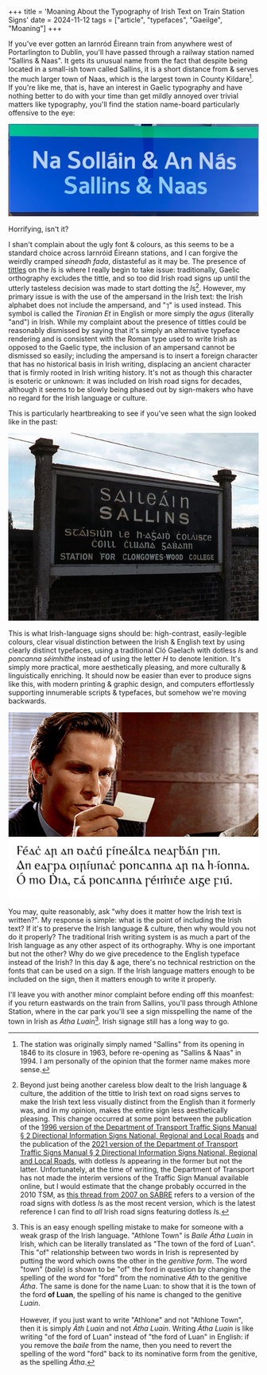 +++
title = 'Moaning About the Typography of Irish Text on Train Station Signs'
date = 2024-11-12
tags = ["article", "typefaces", "Gaeilge", "Moaning"]
+++

If you've ever gotten an Iarnród Éireann train from anywhere west of Portarlington to Dublin, you'll have passed through a railway station named "Sallins & Naas".
It gets its unusual name from the fact that despite being located in a small-ish town called Sallins, it is a short distance from & serves the much larger town of Naas, which is the largest town in County Kildare[^1].
If you're like me, that is, have an interest in Gaelic typography and have nothing better to do with your time than get mildly annoyed over trivial matters like typography, you'll find the station name-board particularly offensive to the eye:

![Sallins & Naas station name-board](./images/sallinsnaas.jpg "Sallins & Naas station name-board ")

Horrifying, isn't it?

I shan't complain about the ugly font & colours, as this seems to be a standard choice across Iarnróid Éireann stations, and I can forgive the weirdly cramped *síneadh fada*, distasteful as it may be.
The presence of [tittles](https://en.wikipedia.org/wiki/Tittle) on the *I*s is where I really begin to take issue: traditionally, Gaelic orthography excludes the tittle, and so too did Irish road signs up until the utterly tasteless decision was made to start dotting the *I*s[^2].
However, my primary issue is with the use of the ampersand in the Irish text: the Irish alphabet does not include the ampersand, and "<span class="gaelic">⁊</span>" is used instead.
This symbol is called the *Tironian Et* in English or more simply the *agus* (literally "and") in Irish.
While my complaint about the presence of tittles could be reasonably dismissed by saying that it's simply an alternative typeface rendering and is consistent with the Roman type used to write Irish as opposed to the Gaelic type, the inclusion of an ampersand cannot be dismissed so easily;
including the ampersand is to insert a foreign character that has no historical basis in Irish writing, displacing an ancient character that is firmly rooted in Irish writing history.
It's not as though this character is esoteric or unknown: it was included on Irish road signs for decades, although it seems to be slowly being phased out by sign-makers who have no regard for the Irish language or culture.


This is particularly heartbreaking to see if you've seen what the sign looked like in the past:

![1974 Photograph of the Sallins station name-board](./images/Sallins_station_name-board_-_geograph.org.uk_-_2432955.jpg "1974 Photograph of the Sallins station name-board [Source: [The Carlisle Kid](https://www.geograph.org.uk/profile/61944)]")

This is what Irish-language signs should be: high-contrast, easily-legible colours, clear visual distinction between the Irish & English text by using clearly distinct typefaces, using a traditional Cló Gaelach with dotless *I*s and *poncanna séimhithe* instead of using the letter *H* to denote lenition.
It's simply more practical, more aesthetically pleasing, and more culturally & linguistically enriching.
It should now be easier than ever to produce signs like this, with modern printing & graphic design, and computers effortlessly supporting innumerable scripts & typefaces, but somehow we're moving backwards.

![Meme depicting Patrick Bateman's reaction to the old Sallins name-board: "Féach ar an dathú fínealta neasbhán sin. An easpa oiríunach poncanna ar na h-íonna. Ó mo Dhia, tá poncanna séimhithe aige fiú."](./images/meme.png "Meme depicting Patrick Bateman's reaction to the old Sallins name-board")

You may, quite reasonably, ask "why does it matter how the Irish text is written?".
My response is simple: what is the point of including the Irish text?
If it's to preserve the Irish language & culture, then why would you not do it properly?
The traditional Irish writing system is as much a part of the Irish language as any other aspect of its orthography. 
Why is one important but not the other?
Why do we give precedence to the English typeface instead of the Irish?
In this day & age, there's no technical restriction on the fonts that can be used on a sign.
If the Irish language matters enough to be included on the sign, then it matters enough to write it properly.

I'll leave you with another minor complaint before ending off this moanfest:
if you return eastwards on the train from Sallins, you'll pass through Athlone Station, where in the car park you'll see a sign misspelling the name of the town in Irish as *Átha Luain*[^3].
Irish signage still has a long way to go.

[^1]: The station was originally simply named "Sallins" from its opening in 1846 to its closure in 1963, before re-opening as "Sallins & Naas" in 1994. I am personally of the opinion that the former name makes more sense.

[^2]: Beyond just being another careless blow dealt to the Irish language & culture, the addition of the tittle to Irish text on road signs serves to make the Irish text less visually distinct from the English than it formerly was, and in my opinion, makes the entire sign less aesthetically pleasing.
This change occurred at some point between the publication of the [1996 version of the Department of Transport Traffic Signs Manual § 2 Directional Information Signs National, Regional and Local Roads](https://dttassupportoffice.sharepoint.com/sites/DTTASSupportOffice/Traffic%20Signs%20ManualTTM/Forms/AllItems.aspx?id=%2Fsites%2FDTTASSupportOffice%2FTraffic%20Signs%20ManualTTM%2F01.%20Traffic%20Signs%20Manual%201996%2F2%20-%20Directional%20Information%20Signs.pdf&parent=%2Fsites%2FDTTASSupportOffice%2FTraffic%20Signs%20ManualTTM%2F01.%20Traffic%20Signs%20Manual%201996&p=true&ga=1)
and the publication of the [2021 version of the Department of Transport Traffic Signs Manual § 2 Directional Information Signs National, Regional and Local Roads](https://dttassupportoffice.sharepoint.com/sites/DTTASSupportOffice/Traffic%20Signs%20ManualTTM/Forms/AllItems.aspx?id=%2Fsites%2FDTTASSupportOffice%2FTraffic%20Signs%20ManualTTM%2FWebsite%2FLive%20documents%2FCurrent%20Chapters%20%28Feb%202024%29%2FChapter%202%20-%20Master%20%28November%202021%29.pdf&parent=%2Fsites%2FDTTASSupportOffice%2FTraffic%20Signs%20ManualTTM%2FWebsite%2FLive%20documents%2FCurrent%20Chapters%20%28Feb%202024%29&p=true&ga=1), with dotless *I*s appearing in the former but not the latter.
Unfortunately, at the time of writing, the Department of Transport has not made the interim versions of the Traffic Sign Manual available online, but I would estimate that the change probably occurred in the 2010 TSM, as [this thread from 2007 on SABRE](https://www.sabre-roads.org.uk/forum/viewtopic.php?t=14547) refers to a version of the road signs with dotless *I*s as the most recent version, which is the latest reference I can find to *all* Irish road signs featuring dotless *I*s.

[^3]: This is an easy enough spelling mistake to make for someone with a weak grasp of the Irish language.
"Athlone Town" is *Baile Átha Luain* in Irish, which can be literally translated as "The town of the ford of Luan".
This "of" relationship between two words in Irish is represented by putting the word which owns the other in the *genitive form*.
The word "town" (*baile*) is shown to be "of" the ford in question by changing the spelling of the word for "ford" from the nominative *Áth* to the genitive *Átha*.
The same is done for the name Luan: to show that it is the town of the ford **of Luan**, the spelling of his name is changed to the genitive *Luain*.
<br> <br>
However, if you just want to write "Athlone" and not "Athlone Town", then it is simply *Áth Luain* and not *Átha Luain*.
Writing *Átha Luain* is like writing "of the ford of Luan" instead of "the ford of Luan" in English: if you remove the *baile* from the name, then you need to revert the spelling of the word "ford" back to its nominative form from the genitive, as the spelling *Átha*.




